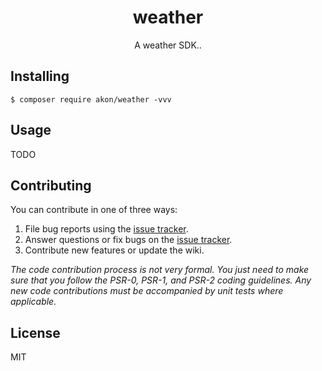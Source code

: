 <h1 align="center"> weather </h1>

<p align="center"> A weather SDK..</p>


## Installing

```shell
$ composer require akon/weather -vvv
```

## Usage

TODO

## Contributing

You can contribute in one of three ways:

1. File bug reports using the [issue tracker](https://github.com/akon/weather/issues).
2. Answer questions or fix bugs on the [issue tracker](https://github.com/akon/weather/issues).
3. Contribute new features or update the wiki.

_The code contribution process is not very formal. You just need to make sure that you follow the PSR-0, PSR-1, and PSR-2 coding guidelines. Any new code contributions must be accompanied by unit tests where applicable._

## License

MIT